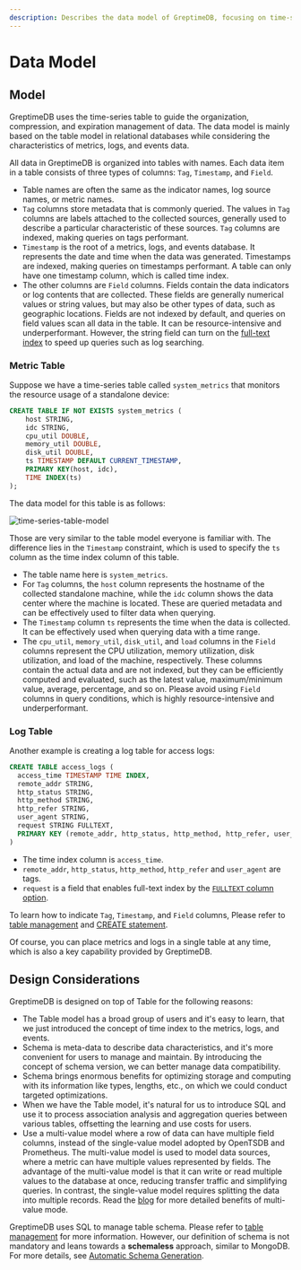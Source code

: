 ```yaml
---
description: Describes the data model of GreptimeDB, focusing on time-series tables. It explains the organization of data into tables with tags, timestamps, and fields, and provides examples of metric and log tables. Design considerations and schema management are also discussed.
---
```


# Data Model

## Model

GreptimeDB uses the time-series table to guide the organization, compression, and expiration management of data.
The data model is mainly based on the table model in relational databases while considering the characteristics of metrics, logs, and events data.

All data in GreptimeDB is organized into tables with names. Each data item in a table consists of three types of columns: `Tag`, `Timestamp`, and `Field`.

- Table names are often the same as the indicator names, log source names, or metric names.
- `Tag` columns store metadata that is commonly queried.
  The values in `Tag` columns are labels attached to the collected sources,
  generally used to describe a particular characteristic of these sources.
  `Tag` columns are indexed, making queries on tags performant.
- `Timestamp` is the root of a metrics, logs, and events database.
  It represents the date and time when the data was generated.
  Timestamps are indexed, making queries on timestamps performant.
  A table can only have one timestamp column, which is called time index.
- The other columns are `Field` columns.
  Fields contain the data indicators or log contents that are collected.
  These fields are generally numerical values or string values,
  but may also be other types of data, such as geographic locations.
  Fields are not indexed by default,
  and queries on field values scan all data in the table. It can be resource-intensive and underperformant.
 However, the string field can turn on the [full-text index](/user-guide/logs/query-logs.md#full-text-index-for-accelerated-search) to speed up queries such as log searching.

### Metric Table

Suppose we have a time-series table called `system_metrics` that monitors the resource usage of a standalone device:

```sql
CREATE TABLE IF NOT EXISTS system_metrics (
    host STRING,
    idc STRING,
    cpu_util DOUBLE,
    memory_util DOUBLE,
    disk_util DOUBLE,
    ts TIMESTAMP DEFAULT CURRENT_TIMESTAMP,
    PRIMARY KEY(host, idc),
    TIME INDEX(ts)
);
```

The data model for this table is as follows:

![time-series-table-model](/time-series-data-model.svg)

Those are very similar to the table model everyone is familiar with. The difference lies in the `Timestamp` constraint, which is used to specify the `ts` column as the time index column of this table.

- The table name here is `system_metrics`.
- For `Tag` columns, the `host` column represents the hostname of the collected standalone machine,
  while the `idc` column shows the data center where the machine is located.
  These are queried metadata and can be effectively used to filter data when querying.
- The `Timestamp` column `ts` represents the time when the data is collected.
  It can be effectively used when querying data with a time range.
- The `cpu_util`, `memory_util`, `disk_util`, and `load` columns in the `Field` columns represent
  the CPU utilization, memory utilization, disk utilization, and load of the machine, respectively.
  These columns contain the actual data and are not indexed, but they can be efficiently computed and evaluated, such as the latest value, maximum/minimum value, average, percentage, and so on. Please avoid using `Field` columns in query conditions,
  which is highly resource-intensive and underperformant.

### Log Table
Another example is creating a log table for access logs:

```sql
CREATE TABLE access_logs (
  access_time TIMESTAMP TIME INDEX,
  remote_addr STRING,
  http_status STRING,
  http_method STRING,
  http_refer STRING,
  user_agent STRING,
  request STRING FULLTEXT,
  PRIMARY KEY (remote_addr, http_status, http_method, http_refer, user_agent)
)
```

- The time index column is `access_time`.
- `remote_addr`, `http_status`, `http_method`, `http_refer` and `user_agent` are tags.
- `request` is a field that enables full-text index by the [`FULLTEXT` column option](/reference/sql/create.md#fulltext-column-option).

To learn how to indicate `Tag`, `Timestamp`, and `Field` columns, Please refer to [table management](/user-guide/administration/manage-data/basic-table-operations.md#create-a-table) and [CREATE statement](/reference/sql/create.md).

Of course, you can place metrics and logs in a single table at any time, which is also a key capability provided by GreptimeDB.

## Design Considerations

GreptimeDB is designed on top of Table for the following reasons:

- The Table model has a broad group of users and it's easy to learn, that we just introduced the concept of time index to the metrics, logs, and events.
- Schema is meta-data to describe data characteristics, and it's more convenient for users to manage and maintain. By introducing the concept of schema version, we can better manage data compatibility.
- Schema brings enormous benefits for optimizing storage and computing with its information like types, lengths, etc., on which we could conduct targeted optimizations.
- When we have the Table model, it's natural for us to introduce SQL and use it to process association analysis and aggregation queries between various tables, offsetting the learning and use costs for users.
- Use a multi-value model where a row of data can have multiple field columns,
  instead of the single-value model adopted by OpenTSDB and Prometheus.
  The multi-value model is used to model data sources, where a metric can have multiple values represented by fields.
  The advantage of the multi-value model is that it can write or read multiple values to the database at once, reducing transfer traffic and simplifying queries. In contrast, the single-value model requires splitting the data into multiple records. Read the [blog](https://greptime.com/blogs/2024-05-09-prometheus) for more detailed benefits of multi-value mode.

GreptimeDB uses SQL to manage table schema. Please refer to [table management](/user-guide/administration/manage-data/basic-table-operations.md) for more information. However, our definition of schema is not mandatory and leans towards a **schemaless** approach, similar to MongoDB. For more details, see [Automatic Schema Generation](/user-guide/ingest-data/overview.md#automatic-schema-generation).
